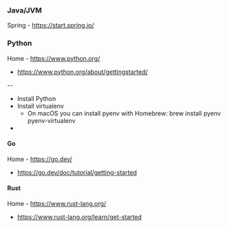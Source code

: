 ### Java/JVM

Spring - https://start.spring.io/

### Python

Home - https://www.python.org/
  - https://www.python.org/about/gettingstarted/

--
- Install Python
- Install virtualenv
  - On macOS you can install pyenv with Homebrew: brew install pyenv pyenv-virtualenv   
- 

#### Go

Home - https://go.dev/
  - https://go.dev/doc/tutorial/getting-started


#### Rust

Home - https://www.rust-lang.org/
  - https://www.rust-lang.org/learn/get-started
